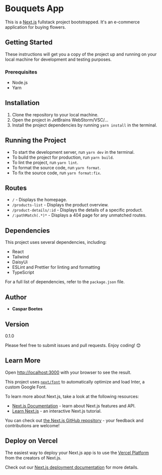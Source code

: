 # Bouquets App

This is a [Next.js](https://nextjs.org/) fullstack project bootstrapped. It's an e-commerce application for buying
flowers.

## Getting Started

These instructions will get you a copy of the project up and running on your local machine for development and testing
purposes.

### Prerequisites

-   Node.js
-   Yarn

## Installation

1. Clone the repository to your local machine.
2. Open the project in JetBrains WebStorm/VSC/...
3. Install the project dependencies by running `yarn install` in the terminal.

## Running the Project

-   To start the development server, run `yarn dev` in the terminal.
-   To build the project for production, run `yarn build`.
-   To lint the project, run `yarn lint`.
-   To format the source code, run `yarn format`.
-   To fix the source code, run `yarn format:fix`.

## Routes

-   `/` - Displays the homepage.
-   `/products-list` - Displays the product overview.
-   `/product-details/:id` - Displays the details of a specific product.
-   `/:pathMatch(.*)*` - Displays a 404 page for any unmatched routes.

## Dependencies

This project uses several dependencies, including:

-   React
-   Tailwind
-   DaisyUi
-   ESLint and Prettier for linting and formatting
-   TypeScript

For a full list of dependencies, refer to the `package.json` file.

## Author

-   **Caspar Boetes**

## Version

0.1.0

Please feel free to submit issues and pull requests. Enjoy coding! 😊

## Learn More

Open [http://localhost:3000](http://localhost:3000) with your browser to see the result.

This project uses [`next/font`](https://nextjs.org/docs/basic-features/font-optimization) to automatically optimize and
load Inter, a custom Google Font.

To learn more about Next.js, take a look at the following resources:

-   [Next.js Documentation](https://nextjs.org/docs) - learn about Next.js features and API.
-   [Learn Next.js](https://nextjs.org/learn) - an interactive Next.js tutorial.

You can check out [the Next.js GitHub repository](https://github.com/vercel/next.js/) - your feedback and contributions
are welcome!

## Deploy on Vercel

The easiest way to deploy your Next.js app is to use
the [Vercel Platform](https://vercel.com/new?utm_medium=default-template&filter=next.js&utm_source=create-next-app&utm_campaign=create-next-app-readme)
from the creators of Next.js.

Check out our [Next.js deployment documentation](https://nextjs.org/docs/deployment) for more details.
